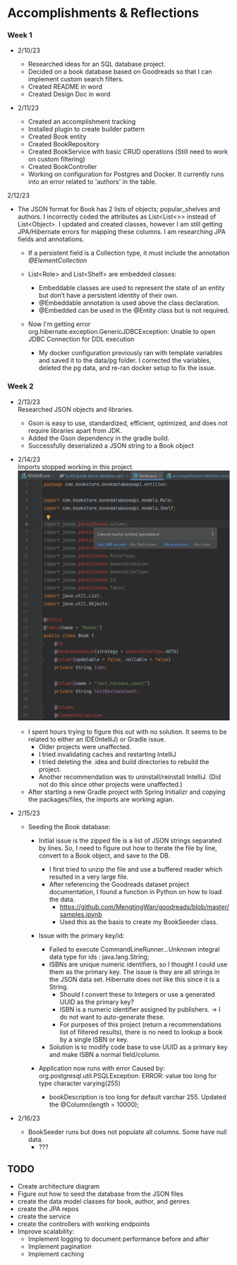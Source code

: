 # Accomplishments & Reflections

### Week 1 
* 2/10/23  
  * Researched ideas for an SQL database project.   
  * Decided on a book database based on Goodreads so that I can implement custom search filters.  
  * Created README in word  
  * Created Design Doc in word  


* 2/11/23
  * Created an accomplishment tracking   
  * Installed plugin to create builder pattern  
  * Created Book entity  
  * Created BookRepository  
  * Created BookService with basic CRUD operations (Still need to work on custom filtering)  
  * Created BookController  
  * Working on configuration for Postgres and Docker. It currently runs into an error related to 'authors' in the table.  

2/12/23
* The JSON format for Book has 2 lists of objects; popular_shelves and authors. 
  I incorrectly coded the attributes as List<List<>> instead of List\<Object>. 
  I updated and created classes, however I am still getting JPA/Hibernate errors for mapping these columns. 
  I am researching JPA fields and annotations.  
  * If a persistent field is a Collection type, it must include the annotation *@ElementCollection*
  * List\<Role> and List\<Shelf> are embedded classes:
    * Embeddable classes are used to represent the state of an entity but don’t have a persistent identity of their own.  
    * @Embeddable annotation is used above the class declaration.
    * @Embedded can be used in the @Entity class but is not required.
  

  * Now I'm getting error org.hibernate.exception.GenericJDBCException: Unable to open JDBC Connection for DDL execution
    * My docker configuration previously ran with template variables and saved it to the data/pg folder.
      I corrected the variables, deleted the pg data, and re-ran docker setup to fix the issue.  


### Week 2
* 2/13/23  
  Researched JSON objects and libraries.
    
  * Gson is easy to use, standardized, efficient, optimized, and does not require libraries apart from JDK.
  * Added the Gson dependency in the gradle build.
  * Successfully deserialized a JSON string to a Book object


* 2/14/23  
  Imports stopped working in this project.
    ![](images/import-errors-image.png)
  * I spent hours trying to figure this out with no solution. It seems to be related to either an IDE(IntelliJ) or Gradle issue.
    * Older projects were unaffected.
    * I tried invalidating caches and restarting IntelliJ
    * I tried deleting the .idea and build directories to rebuild the project.
    * Another recommendation was to uninstall/reinstall IntelliJ. (Did not do this since other projects were unaffected.)
  * After starting a new Gradle project with Spring Initializr and copying the packages/files, the imports are working agian.


* 2/15/23  
  * Seeding the Book database:
    * Initial issue is the zipped file is a list of JSON strings separated by lines. So, I need to figure out how to iterate the file by line, convert to a Book object, and save to the DB.  
      * I first tried to unzip the file and use a buffered reader which resulted in a very large file.
      * After referencing the Goodreads dataset project documentation, I found a function in Python on how to load the data.  
        * https://github.com/MengtingWan/goodreads/blob/master/samples.ipynb
        * Used this as the basis to create my BookSeeder class.

    * Issue with the primary key/id:
      * Failed to execute CommandLineRunner...Unknown integral data type for ids : java.lang.String;
      * ISBNs are unique numeric identifiers, so I thought I could use them as the primary key. 
        The issue is they are all strings in the JSON data set. Hibernate does not like this since it is a String.
        * Should I convert these to Integers or use a generated UUID as the primary key?
        * ISBN is a numeric identifier assigned by publishers. -> I do not want to auto-generate these.
        * For purposes of this project (return a recommendations list of filtered results), there is no need to lookup a book by a single ISBN or key.
      * Solution is to modify code base to use UUID as a primary key and make ISBN a normal field/column. 

    * Application now runs with error Caused by: org.postgresql.util.PSQLException: ERROR: value too long for type character varying(255)
      * bookDescription is too long for default varchar 255. Updated the @Column(length = 10000);

* 2/16/23
  * BookSeeder runs but does not populate all columns. Some have null data.
    * ???

## TODO
* Create architecture diagram 
* Figure out how to seed the database from the JSON files  
* create the data model classes for book, author, and genres  
* create the JPA repos  
* create the service  
* create the controllers with working endpoints  
* Improve scalability:
  * Implement logging to document performance before and after
  * Implement pagination
  * Implement caching

